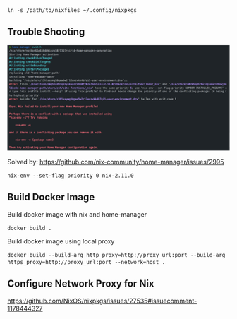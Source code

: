 
```
ln -s /path/to/nixfiles ~/.config/nixpkgs
```

## Trouble Shooting
![](./imgs/nix_conflicts.png)

Solved by: https://github.com/nix-community/home-manager/issues/2995
```
nix-env --set-flag priority 0 nix-2.11.0
```

## Build Docker Image
Build docker image with nix and home-manager
```
docker build .
```

Build docker image using local proxy
```
docker build --build-arg http_proxy=http://proxy_url:port --build-arg https_proxy=http://proxy_url:port --network=host .
```

## Configure Network Proxy for Nix
https://github.com/NixOS/nixpkgs/issues/27535#issuecomment-1178444327